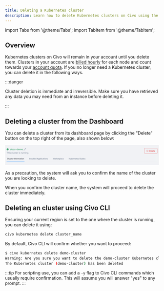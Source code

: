 ```yaml
---
title: Deleting a Kubernetes cluster
description: Learn how to delete Kubernetes clusters on Civo using the Civo Dashboard or Civo CLI to avoid dangerous billing errors and irreversible data loss.
---
```


import Tabs from '@theme/Tabs';
import TabItem from '@theme/TabItem';

<head>
  <title>Deleting a Civo Kubernetes Cluster | Civo Documentation</title>
</head>

## Overview

Kubernetes clusters on Civo will remain in your account until you delete them. Clusters in your account are [billed hourly](../account/billing.md) for each node and count towards your [account quota](../account/quota.md). If you no longer need a Kubernetes cluster, you can delete it in the following ways.

:::danger

Cluster deletion is immediate and irreversible. Make sure you have retrieved any data you may need from an instance before deleting it.

:::

<Tabs groupId="delete-cluster">
<TabItem value="dashboard" label="Dashboard">

## Deleting a cluster from the Dashboard

You can delete a cluster from its dashboard page by clicking the "Delete" button on the top right of the page, also shown below:

![Delete a cluster from the dashboard](images/dashboard-delete-cluster.png)

As a precaution, the system will ask you to confirm the name of the cluster you are looking to delete.

When you confirm the cluster name, the system will proceed to delete the cluster immediately.
</TabItem>

<TabItem value="cli" label="Civo CLI">

## Deleting an cluster using Civo CLI

Ensuring your current region is set to the one where the cluster is running, you can delete it using:

```bash
civo kubernetes delete cluster_name
```

By default, Civo CLI will confirm whether you want to proceed:

```bash
$ civo kubernetes delete demo-cluster
Warning: Are you sure you want to delete the demo-cluster Kubernetes cluster (y/N) ? y
The Kubernetes cluster (demo-cluster) has been deleted
```

:::tip
For scripting use, you can add a `-y` flag to Civo CLI commands which usually require confirmation. This will assume you will answer "yes" to any prompt.
:::

</TabItem>
</Tabs>
